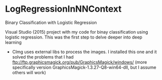 # LogRegressionInNNContext
Binary Classification with Logistic Regression

Visual Studio (2015) project with my code for binay classification using logistic regression. This was the first step to delve deeper into deep learning

- CImg uses external libs to process the images. I installed this one and it solved the problems that I had ftp://ftp.graphicsmagick.org/pub/GraphicsMagick/windows/ (more specifically version GraphicsMagick-1.3.27-Q8-win64-dll, but I assume others will work)

